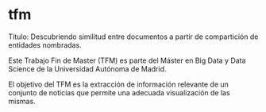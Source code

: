 # tfm
Título: Descubriendo similitud entre documentos a partir de compartición de entidades nombradas.

Este Trabajo Fin de Master (TFM) es parte del Máster en Big Data y Data Science de la Universidad Autónoma de Madrid.

El objetivo del TFM es la extracción de información relevante de un conjunto de noticias que permite una adecuada visualización de las mismas.
